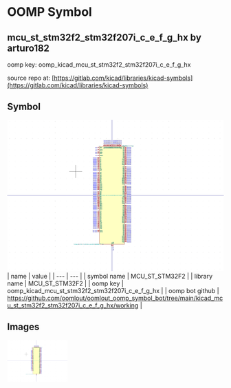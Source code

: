 # OOMP Symbol  
## mcu_st_stm32f2_stm32f207i_c_e_f_g_hx  by arturo182  
  
oomp key: oomp_kicad_mcu_st_stm32f2_stm32f207i_c_e_f_g_hx  
  
source repo at: [https://gitlab.com/kicad/libraries/kicad-symbols](https://gitlab.com/kicad/libraries/kicad-symbols)  
## Symbol  
  
[![working.png](working_600.png)](working.png)  
| name | value | 
| --- | --- | 
| symbol name | MCU_ST_STM32F2 | 
| library name | MCU_ST_STM32F2 | 
| oomp key | oomp_kicad_mcu_st_stm32f2_stm32f207i_c_e_f_g_hx | 
| oomp bot github | https://github.com/oomlout/oomlout_oomp_symbol_bot/tree/main/kicad_mcu_st_stm32f2_stm32f207i_c_e_f_g_hx/working | 
## Images  
  
[![working.png](working_140.png)](working.png)  
